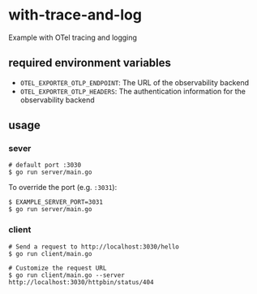 # with-trace-and-log

Example with OTel tracing and logging

## required environment variables

- `OTEL_EXPORTER_OTLP_ENDPOINT`: The URL of the observability backend
- `OTEL_EXPORTER_OTLP_HEADERS`: The authentication information for the observability backend

## usage

### sever

```
# default port :3030
$ go run server/main.go
```

To override the port (e.g. `:3031`):

```
$ EXAMPLE_SERVER_PORT=3031
$ go run server/main.go
```

### client

```
# Send a request to http://localhost:3030/hello
$ go run client/main.go
```

```
# Customize the request URL
$ go run client/main.go --server http://localhost:3030/httpbin/status/404
```
